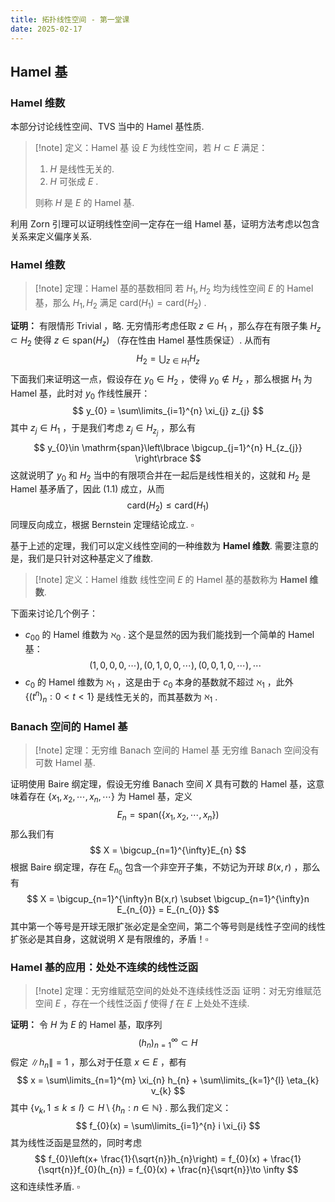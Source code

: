 ```yaml
---
title: 拓扑线性空间 - 第一堂课
date: 2025-02-17
---
```


## Hamel 基

### Hamel 维数

本部分讨论线性空间、TVS 当中的 Hamel 基性质.

>[!note] 定义：Hamel 基
>设 $E$ 为线性空间，若 $H \subset E$ 满足：
>1. $H$ 是线性无关的.
>2. $H$ 可张成 $E$ .
>
>则称 $H$ 是 $E$ 的 Hamel 基.

利用 Zorn 引理可以证明线性空间一定存在一组 Hamel 基，证明方法考虑以包含关系来定义偏序关系.

### Hamel 维数

>[!note] 定理：Hamel 基的基数相同
>若 $H_{1},H_{2}$ 均为线性空间 $E$ 的 Hamel 基，那么 $H_{1},H_{2}$ 满足 $\mathrm{card}(H_{1})=\mathrm{card}(H_{2})$ .

**证明：** 有限情形 Trivial ，略. 无穷情形考虑任取 $z\in H_{1}$ ，那么存在有限子集 $H_{z}\subset H_{2}$ 使得 $z\in \mathrm{span}(H_{z})$ （存在性由 Hamel 基性质保证）. 从而有
$$
H_{2} = \bigcup_{z\in H_{1}} H_{z}\tag{1.1}
$$
下面我们来证明这一点，假设存在 $y_{0}\in H_{2}$ ，使得 $y_{0}\notin H_{z}$ ，那么根据 $H_{1}$ 为 Hamel 基，此时对 $y_{0}$ 作线性展开：
$$
y_{0} = \sum\limits_{i=1}^{n} \xi_{j} z_{j}
$$
其中 $z_{j}\in H_{1}$ ，于是我们考虑 $z_{j}\in H_{z_{j}}$ ，那么有
$$
y_{0}\in \mathrm{span}\left\lbrace \bigcup_{j=1}^{n} H_{z_{j}} \right\rbrace
$$
这就说明了 $y_{0}$ 和 $H_{2}$ 当中的有限项合并在一起后是线性相关的，这就和 $H_{2}$ 是 Hamel 基矛盾了，因此 $(1.1)$ 成立，从而
$$
\mathrm{card}(H_{2}) \leqslant \mathrm{card}(H_{1})
$$
同理反向成立，根据 Bernstein 定理结论成立. $\square$

基于上述的定理，我们可以定义线性空间的一种维数为 **Hamel 维数**. 需要注意的是，我们是只针对这种基定义了维数.

>[!note] 定义：Hamel 维数
>线性空间 $E$ 的 Hamel 基的基数称为 **Hamel 维数**.

下面来讨论几个例子：
- $c_{00}$ 的 Hamel 维数为 $\aleph_{0}$ . 这个是显然的因为我们能找到一个简单的 Hamel 基：$$ (1,0,0,0,\cdots),(0,1,0,0,\cdots),(0,0,1,0,\cdots),\cdots $$
- $c_{0}$ 的 Hamel 维数为 $\aleph_{1}$ ，这是由于 $c_{0}$ 本身的基数就不超过 $\aleph_{1}$ ，此外 $\left\lbrace (t^{n})_{n}: 0 < t< 1 \right\rbrace$ 是线性无关的，而其基数为 $\aleph_{1}$ .


### Banach 空间的 Hamel 基

>[!note] 定理：无穷维 Banach 空间的 Hamel 基
>无穷维 Banach 空间没有可数 Hamel 基.

证明使用 Baire 纲定理，假设无穷维 Banach 空间 $X$ 具有可数的 Hamel 基，这意味着存在 $\left\lbrace x_{1},x_{2},\cdots,x_{n},\cdots \right\rbrace$ 为 Hamel 基，定义
$$
E_{n} = \mathrm{span}(\left\lbrace x_{1},x_{2},\cdots,x_{n} \right\rbrace)
$$
那么我们有
$$
X = \bigcup_{n=1}^{\infty}E_{n}
$$
根据 Baire 纲定理，存在 $E_{n_{0}}$ 包含一个非空开子集，不妨记为开球 $B(x,r)$ ，那么有
$$
X = \bigcup_{n=1}^{\infty}n B(x,r) \subset \bigcup_{n=1}^{\infty}n E_{n_{0}} = E_{n_{0}}
$$
其中第一个等号是开球无限扩张必定是全空间，第二个等号则是线性子空间的线性扩张必是其自身，这就说明 $X$ 是有限维的，矛盾！$\square$


### Hamel 基的应用：处处不连续的线性泛函

>[!note] 定理：无穷维赋范空间的处处不连续线性泛函
>证明：对无穷维赋范空间 $E$ ，存在一个线性泛函 $f$ 使得 $f$ 在 $E$ 上处处不连续.

**证明：** 令 $H$ 为 $E$ 的 Hamel 基，取序列
$$
(h_{n})_{n=1}^{\infty} \subset H
$$
假定 $\|h_{n}\|=1$ ，那么对于任意 $x\in E$ ，都有
$$
x = \sum\limits_{n=1}^{m} \xi_{n} h_{n} + \sum\limits_{k=1}^{l} \eta_{k} v_{k}
$$
其中 $\left\lbrace v_{k}, 1\leqslant k \leqslant l \right\rbrace \subset H \setminus \left\lbrace h_{n}: n\in \mathbb{N} \right\rbrace$ . 那么我们定义：
$$
f_{0}(x) = \sum\limits_{i=1}^{n} i \xi_{i}
$$
其为线性泛函是显然的，同时考虑
$$
f_{0}\left(x+ \frac{1}{\sqrt{n}}h_{n}\right) = f_{0}(x) + \frac{1}{\sqrt{n}}f_{0}(h_{n}) = f_{0}(x) + \frac{n}{\sqrt{n}}\to \infty
$$
这和连续性矛盾. $\square$






